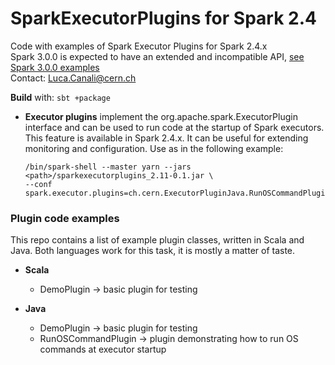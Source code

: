 # SparkExecutorPlugins for Spark 2.4
Code with examples of Spark Executor Plugins for Spark 2.4.x  
Spark 3.0.0 is expected to have an extended and incompatible API,
[see Spark 3.0.0 examples](https://github.com/cerndb/SparkExecutorPlugins)  
Contact: Luca.Canali@cern.ch

**Build** with: `sbt +package`  

- **Executor plugins** implement the org.apache.spark.ExecutorPlugin interface and can be
used to run code at the startup of Spark executors. 
This feature is available in Spark 2.4.x. It can be useful for extending monitoring and configuration. Use as in the following example:
  ```
  /bin/spark-shell --master yarn --jars <path>/sparkexecutorplugins_2.11-0.1.jar \
  --conf spark.executor.plugins=ch.cern.ExecutorPluginJava.RunOSCommandPlugin 
  ```

### Plugin code examples
This repo contains a list of example plugin classes, written in Scala and Java. 
Both languages work for this task, it is mostly a matter of taste.

- **Scala**
  - DemoPlugin -> basic plugin for testing
   
- **Java** 
  - DemoPlugin -> basic plugin for testing
  - RunOSCommandPlugin -> plugin demonstrating how to run OS commands at executor startup
    